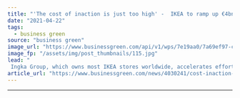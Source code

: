 ```yaml
---
title: "'The cost of inaction is just too high' -  IKEA to ramp up €4bn clean tech push"
date: "2021-04-22"
tags: 
  - business green
source: "business green"
image_url: "https://www.businessgreen.com/api/v1/wps/7e19aa0/7a69ef97-c8a3-4ffb-91b9-ae8b8f0818e3/1/IKEA-wind-farm-185x114.jpg"
image_fp: "/assets/img/post_thumbnails/115.jpg"
lead: "
 Ingka Group, which owns most IKEA stores worldwide, accelerates efforts to power entire value chain with its own renewables capacity ..."
article_url: "https://www.businessgreen.com/news/4030241/cost-inaction-ikea-ramp-eur4bn-clean-tech-push"
---
```


---
